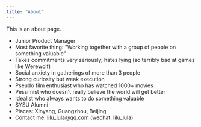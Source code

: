 ```yaml
---
title: "About"
---
```


This is an about page.

- Junior Product Manager
- Most favorite thing: "Working together with a group of people on something valuable"
- Takes commitments very seriously, hates lying (so terribly bad at games like Werewolf)
- Social anxiety in gatherings of more than 3 people
- Strong curiosity but weak execution
- Pseudo film enthusiast who has watched 1000+ movies
- Pessimist who doesn't really believe the world will get better
- Idealist who always wants to do something valuable
- SYSU Alumni
- Places: Xinyang, Guangzhou, Beijing
- Contact me: lilu_lula@qq.com (wechat: lilu_lula)
